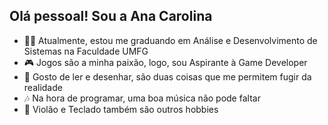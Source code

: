 ## Olá pessoal! Sou a Ana Carolina 


- 👩‍💻 Atualmente, estou me graduando em Análise e Desenvolvimento de Sistemas na Faculdade UMFG
- 🎮 Jogos são a minha paixão, logo, sou Aspirante à Game Developer
- 📖 Gosto de ler e desenhar, são duas coisas que me permitem fugir da realidade
- 🎶 Na hora de programar, uma boa música não pode faltar
- 🎹 Violão e Teclado também são outros hobbies

